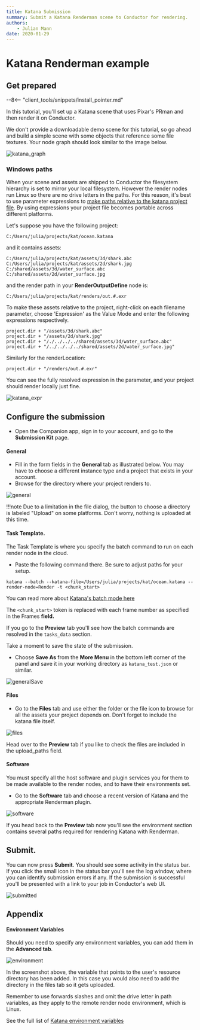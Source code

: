 ```yaml
---
title: Katana Submission
summary: Submit a Katana Renderman scene to Conductor for rendering.
authors:
    - Julian Mann
date: 2020-01-29
---
```



# Katana Renderman example

## Get prepared

--8<-- "client_tools/snippets/install_pointer.md"

In this tutorial, you'll set up a Katana scene that uses Pixar's PRman and then render it on Conductor. 

We don't provide a downloadable demo scene for this tutorial, so go ahead and build a simple scene with some objects that reference some file textures. Your node graph should look similar to the image below.

![katana_graph][katana_graph]

### Windows paths

When your scene and assets are shipped to Conductor the filesystem hierarchy is set to mirror your local filesystem. However the render nodes run Linux so there are no drive letters in the paths. For this reason, it's best to use parameter expressions to [make paths relative to the katana project file][multi_platform]. By using expressions your project file becomes portable across different platforms.

Let's suppose you have the following project:

```C:/Users/julia/projects/kat/ocean.katana```

and it contains assets:

```
C:/Users/julia/projects/kat/assets/3d/shark.abc
C:/Users/julia/projects/kat/assets/2d/shark.jpg
C:/shared/assets/3d/water_surface.abc
C:/shared/assets/2d/water_surface.jpg
```

and the render path in your **RenderOutputDefine** node is:

```C:/Users/julia/projects/kat/renders/out.#.exr```

To make these assets relative to the project, right-click on each filename parameter, choose 'Expression' as the Value Mode and enter the following expressions respectively.

```
project.dir + "/assets/3d/shark.abc"
project.dir + "/assets/2d/shark.jpg"
project.dir + "/./../../../shared/assets/3d/water_surface.abc"
project.dir + "/../../../../shared/assets/2d/water_surface.jpg"
```

Similarly for the renderLocation:

```
project.dir + "/renders/out.#.exr"
```

You can see the fully resolved expression in the parameter, and your project should render locally just fine.

![katana_expr][katana_expr]


## Configure the submission

* Open the Companion app, sign in to your account, and go to the **Submission Kit** page.

#### General

* Fill in the form fields in the **General** tab as illustrated below. You may have to choose a different instance type and a project that exists in your account.
* Browse for the directory where your project renders to.


![general][general]

!!!note
    Due to a limitation in the file dialog, the button to choose a directory is labeled "Upload" on some platforms. Don't worry, nothing is uploaded at this time.

#### Task Template.

The Task Template is where you specify the batch command to run on each render node in the cloud.

* Paste the following command there. Be sure to adjust paths for your setup.


```
katana --batch --katana-file=/Users/julia/projects/kat/ocean.katana --render-node=Render -t <chunk_start>
```

You can read more about [Katana's batch mode here][batch_mode]

The `<chunk_start>` token is replaced with each frame number as specified in the Frames **field.** 

If you go to the **Preview** tab you'll see how the batch commands are resolved in the `tasks_data` section. 

Take a moment to save the state of the submission. 

* Choose **Save As** from the **More Menu** in the bottom left corner of the panel and save it in your working directory as `katana_test.json` or similar.

![generalSave][generalSave]

#### Files


* Go to the **Files** tab and use either the folder or the file icon to browse for all the assets your project depends on. Don't forget to include the katana file itself.

![files][files]

Head over to the **Preview** tab if you like to check the files are included in the upload_paths field.



#### Software

You must specify all the host software and plugin services you for them to be made available to the render nodes, and to have their environments set.

* Go to the **Software** tab and choose a recent version of Katana and the appropriate Renderman plugin. 

![software][software]

If you head back to the **Preview** tab now you'll see the environment section contains several paths required for rendering Katana with Renderman.

## Submit.

You can now press **Submit**. You should see some activity in the status bar. If you click the small icon in the status bar you'll see the log window, where you can identify submission errors if any. If the submission is successful you'll be presented with a link to your job in Conductor's web UI.

![submitted][submitted]


## Appendix

#### Environment Variables

Should you need to specify any environment variables, you can add them in the **Advanced tab**. 

![environment][environment]

In the screenshot above, the variable that points to the user's resource directory has been added. In this case you would also need to add the directory in the files tab so it gets uploaded.

Remember to use forwards slashes and omit the drive letter in path variables, as they apply to the remote render node environment, which is Linux.

See the full list of [Katana environment variables][env_vars]

[multi_platform]: https://learn.foundry.com/katana/Content/ug/installation_licensing/multi_platform.html  "Katana multi platform projects"
[batch_mode]: https://learn.foundry.com/katana/Content/tg/launch_modes/batch_mode.html "Katana Batch Mode"

[env_vars]: https://learn.foundry.com/katana/2.5/dev-guide/EnvironmentVariables.html "Katana Environment Variables"

[katana_graph]: ../../image/companion/katana_graph.png
[katana_expr]: ../../image/companion/katana_expr.png

[general]: ../../image/companion/general_katana.png

[generalSave]: ../../image/companion/general_save_katana.png
[files]: ../../image/companion/files_katana.png
[software]: ../../image/companion/software_katana.png
[submitted]: ../../image/companion/submitted_katana.png
[environment]: ../../image/companion/environment_katana.png
